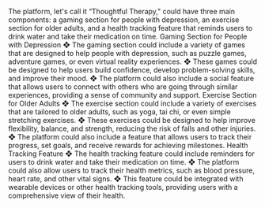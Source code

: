 The platform, let's call it “Thoughtful Therapy," could have three main
components: a gaming section for people with depression, an exercise
section for older adults, and a health tracking feature that reminds
users to drink water and take their medication on time.
Gaming Section for People with Depression
❖ The gaming section could include a variety of games that are
designed to help people with depression, such as puzzle games,
adventure games, or even virtual reality experiences.
❖ These games could be designed to help users build confidence,
develop problem-solving skills, and improve their mood.
❖ The platform could also include a social feature that allows users to
connect with others who are going through similar experiences,
providing a sense of community and support.
Exercise Section for Older Adults
❖ The exercise section could include a variety of exercises that are
tailored to older adults, such as yoga, tai chi, or even simple
stretching exercises.
❖ These exercises could be designed to help improve flexibility,
balance, and strength, reducing the risk of falls and other injuries.
❖ The platform could also include a feature that allows users to track
their progress, set goals, and receive rewards for achieving
milestones.
Health Tracking Feature
❖ The health tracking feature could include reminders for users to drink
water and take their medication on time.
❖ The platform could also allow users to track their health metrics, such
as blood pressure, heart rate, and other vital signs.
❖ This feature could be integrated with wearable devices or other health
tracking tools, providing users with a comprehensive view of their
health.
